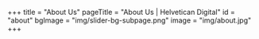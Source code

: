 +++
title = "About Us"
pageTitle = "About Us | Helvetican Digital"
id = "about"
bgImage = "img/slider-bg-subpage.png"
image = "img/about.jpg"
+++
